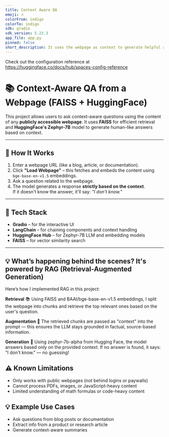```yaml
---
title: Context Aware QA
emoji: 🔥
colorFrom: indigo
colorTo: indigo
sdk: gradio
sdk_version: 5.23.3
app_file: app.py
pinned: false
short_description: It uses the webpage as context to generate helpful answers
---
```


Check out the configuration reference at https://huggingface.co/docs/hub/spaces-config-reference

# 📚 Context-Aware QA from a Webpage (FAISS + HuggingFace)

This project allows users to ask context-aware questions using the content of any **publicly accessible webpage**. It uses **FAISS** for efficient retrieval and **HuggingFace's Zephyr-7B** model to generate human-like answers based on context.

---

## 🚀 How It Works

1. Enter a webpage URL (like a blog, article, or documentation).
2. Click **"Load Webpage"** – this fetches and embeds the content using `bge-base-en-v1.5` embeddings.
3. Ask a question related to the webpage.
4. The model generates a response **strictly based on the context**.  
   If it doesn't know the answer, it'll say: _"I don't know."_

---

## 🧠 Tech Stack

- **Gradio** – for the interactive UI
- **LangChain** – for chaining components and context handling
- **HuggingFace Hub** – for Zephyr-7B LLM and embedding models
- **FAISS** – for vector similarity search

---

## 💡 What’s happening behind the scenes? It's powered by RAG (Retrieval-Augmented Generation)

Here’s how I implemented RAG in this project:

**Retrieval** 📚
Using FAISS and BAAI/bge-base-en-v1.5 embeddings, I split the webpage into chunks and retrieve the top relevant ones based on the user's question.

**Augmentation** 🧩
The retrieved chunks are passed as "context" into the prompt — this ensures the LLM stays grounded in factual, source-based information.

**Generation** 🤖
Using zephyr-7b-alpha from Hugging Face, the model answers based only on the provided context. If no answer is found, it says: "I don't know." — no guessing!

## ⚠️ Known Limitations
- Only works with public webpages (not behind logins or paywalls)
- Cannot process PDFs, images, or JavaScript-heavy content
- Limited understanding of math formulas or code-heavy content

## 💡 Example Use Cases
- Ask questions from blog posts or documentation
- Extract info from a product or research article
- Generate context-aware summaries
